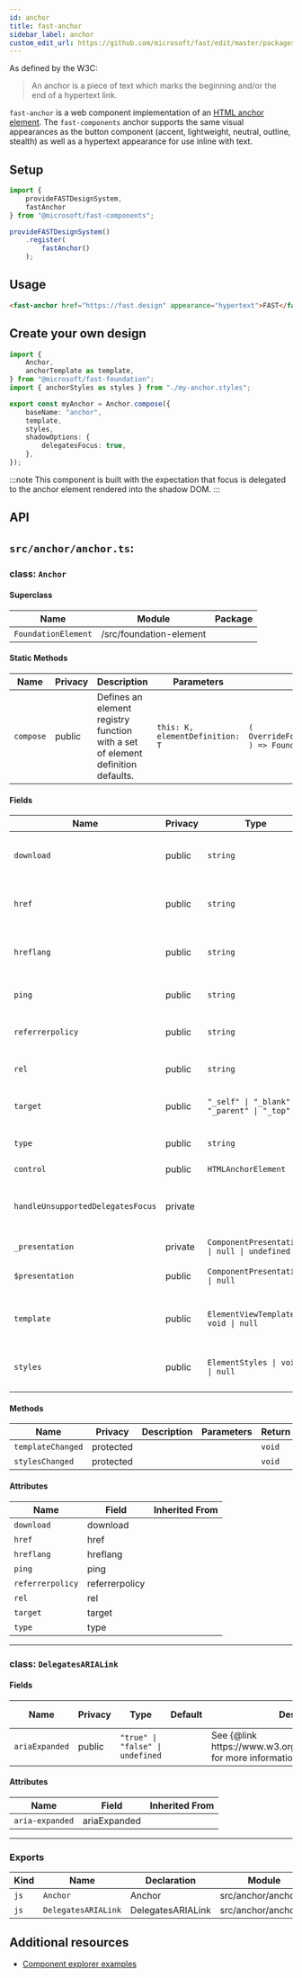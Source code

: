 ```yaml
---
id: anchor
title: fast-anchor
sidebar_label: anchor
custom_edit_url: https://github.com/microsoft/fast/edit/master/packages/web-components/fast-foundation/src/anchor/README.md
---
```


As defined by the W3C:

> An anchor is a piece of text which marks the beginning and/or the end of a hypertext link.

`fast-anchor` is a web component implementation of an [HTML anchor element](https://developer.mozilla.org/en-US/docs/Web/HTML/Element/a). The `fast-components` anchor supports the same visual appearances as the button component (accent, lightweight, neutral, outline, stealth) as well as a hypertext appearance for use inline with text.

## Setup

```ts
import {
    provideFASTDesignSystem,
    fastAnchor
} from "@microsoft/fast-components";

provideFASTDesignSystem()
    .register(
        fastAnchor()
    );
```

## Usage

```html live
<fast-anchor href="https://fast.design" appearance="hypertext">FAST</fast-anchor>
```

## Create your own design

```ts
import {
    Anchor,
    anchorTemplate as template,
} from "@microsoft/fast-foundation";
import { anchorStyles as styles } from "./my-anchor.styles";

export const myAnchor = Anchor.compose({
    baseName: "anchor",
    template,
    styles,
    shadowOptions: {
        delegatesFocus: true,
    },
});
```

:::note
This component is built with the expectation that focus is delegated to the anchor element rendered into the shadow DOM.
:::

## API

## `src/anchor/anchor.ts`:

### class: `Anchor`

#### Superclass

| Name                | Module                  | Package |
| ------------------- | ----------------------- | ------- |
| `FoundationElement` | /src/foundation-element |         |

#### Static Methods

| Name      | Privacy | Description                                                                     | Parameters                      | Return                                                                                                             | Inherited From    |
| --------- | ------- | ------------------------------------------------------------------------------- | ------------------------------- | ------------------------------------------------------------------------------------------------------------------ | ----------------- |
| `compose` | public  | Defines an element registry function with a set of element definition defaults. | `this: K, elementDefinition: T` | `(         overrideDefinition?: OverrideFoundationElementDefinition<T>     ) => FoundationElementRegistry<T, K>` | FoundationElement |

#### Fields

| Name                              | Privacy | Type                                         | Default  | Description                                                                                                                                                                                                                               | Inherited From    |
| --------------------------------- | ------- | -------------------------------------------- | -------- | ----------------------------------------------------------------------------------------------------------------------------------------------------------------------------------------------------------------------------------------- | ----------------- |
| `download`                        | public  | `string`                                     |          | Prompts the user to save the linked URL. See {@link https\://developer.mozilla.org/en-US/docs/Web/HTML/Element/a \| \<a> element } for more information.                                                                                  |                   |
| `href`                            | public  | `string`                                     |          | The URL the hyperlink references. See {@link https\://developer.mozilla.org/en-US/docs/Web/HTML/Element/a \| \<a> element } for more information.                                                                                         |                   |
| `hreflang`                        | public  | `string`                                     |          | Hints at the language of the referenced resource. See {@link https\://developer.mozilla.org/en-US/docs/Web/HTML/Element/a \| \<a> element } for more information.                                                                         |                   |
| `ping`                            | public  | `string`                                     |          | See {@link https\://developer.mozilla.org/en-US/docs/Web/HTML/Element/a \| \<a> element } for more information.                                                                                                                           |                   |
| `referrerpolicy`                  | public  | `string`                                     |          | See {@link https\://developer.mozilla.org/en-US/docs/Web/HTML/Element/a \| \<a> element } for more information.                                                                                                                           |                   |
| `rel`                             | public  | `string`                                     |          | See {@link https\://developer.mozilla.org/en-US/docs/Web/HTML/Element/a \| \<a> element } for more information.                                                                                                                           |                   |
| `target`                          | public  | `"_self" \| "_blank" \| "_parent" \| "_top"` |          | See {@link https\://developer.mozilla.org/en-US/docs/Web/HTML/Element/a \| \<a> element } for more information.                                                                                                                           |                   |
| `type`                            | public  | `string`                                     |          | See {@link https\://developer.mozilla.org/en-US/docs/Web/HTML/Element/a \| \<a> element } for more information.                                                                                                                           |                   |
| `control`                         | public  | `HTMLAnchorElement`                          |          | References the root element                                                                                                                                                                                                               |                   |
| `handleUnsupportedDelegatesFocus` | private |                                              |          | Overrides the focus call for where delegatesFocus is unsupported.&#xD;&#xA;This check works for Chrome, Edge Chromium, FireFox, and Safari&#xD;&#xA;Relevant PR on the Firefox browser: https\://phabricator.services.mozilla.com/D123858 |                   |
| `_presentation`                   | private | `ComponentPresentation \| null \| undefined` | `void 0` |                                                                                                                                                                                                                                           | FoundationElement |
| `$presentation`                   | public  | `ComponentPresentation \| null`              |          | A property which resolves the ComponentPresentation instance&#xD;&#xA;for the current component.                                                                                                                                          | FoundationElement |
| `template`                        | public  | `ElementViewTemplate \| void \| null`        |          | Sets the template of the element instance. When undefined,&#xD;&#xA;the element will attempt to resolve the template from&#xD;&#xA;the associated presentation or custom element definition.                                              | FoundationElement |
| `styles`                          | public  | `ElementStyles \| void \| null`              |          | Sets the default styles for the element instance. When undefined,&#xD;&#xA;the element will attempt to resolve default styles from&#xD;&#xA;the associated presentation or custom element definition.                                     | FoundationElement |

#### Methods

| Name              | Privacy   | Description | Parameters | Return | Inherited From    |
| ----------------- | --------- | ----------- | ---------- | ------ | ----------------- |
| `templateChanged` | protected |             |            | `void` | FoundationElement |
| `stylesChanged`   | protected |             |            | `void` | FoundationElement |

#### Attributes

| Name             | Field          | Inherited From |
| ---------------- | -------------- | -------------- |
| `download`       | download       |                |
| `href`           | href           |                |
| `hreflang`       | hreflang       |                |
| `ping`           | ping           |                |
| `referrerpolicy` | referrerpolicy |                |
| `rel`            | rel            |                |
| `target`         | target         |                |
| `type`           | type           |                |

<hr/>

### class: `DelegatesARIALink`

#### Fields

| Name           | Privacy | Type                             | Default | Description                                                                  | Inherited From |
| -------------- | ------- | -------------------------------- | ------- | ---------------------------------------------------------------------------- | -------------- |
| `ariaExpanded` | public  | `"true" \| "false" \| undefined` |         | See {@link https\://www\.w3.org/WAI/PF/aria/roles#link} for more information |                |

#### Attributes

| Name            | Field        | Inherited From |
| --------------- | ------------ | -------------- |
| `aria-expanded` | ariaExpanded |                |

<hr/>

### Exports

| Kind | Name                | Declaration       | Module               | Package |
| ---- | ------------------- | ----------------- | -------------------- | ------- |
| `js` | `Anchor`            | Anchor            | src/anchor/anchor.ts |         |
| `js` | `DelegatesARIALink` | DelegatesARIALink | src/anchor/anchor.ts |         |


## Additional resources

* [Component explorer examples](https://explore.fast.design/components/fast-anchor)